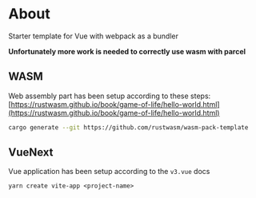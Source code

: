 # About
Starter template for Vue with webpack as a bundler

**Unfortunately more work is needed to correctly use wasm with parcel**

## WASM
Web assembly part has been setup according to these steps: [https://rustwasm.github.io/book/game-of-life/hello-world.html](https://rustwasm.github.io/book/game-of-life/hello-world.html)

```sh
cargo generate --git https://github.com/rustwasm/wasm-pack-template
```


## VueNext
Vue application has been setup according to the `v3.vue` docs

```
yarn create vite-app <project-name>
```